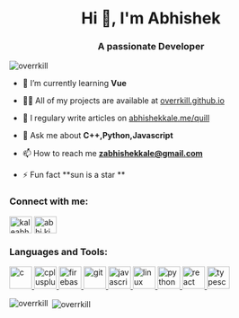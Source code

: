 <h1 align="center">Hi 👋, I'm Abhishek</h1>
<h3 align="center">A passionate Developer </h3>

<p align="left"> <img src="https://komarev.com/ghpvc/?username=overrkill" alt="overrkill" /> </p>

- 🌱 I’m currently learning **Vue**

- 👨‍💻 All of my projects are available at [overrkill.github.io](overrkill.github.io)

- 📝 I regulary write articles on [abhishekkale.me/quill](abhishekkale.me/quill)

- 💬 Ask me about **C++,Python,Javascript**

- 📫 How to reach me **zabhishekkale@gmail.com**

- ⚡ Fun fact **sun is a star **

<p align="left">
<h3 align="left">Connect with me:</h3>
<a href="https://linkedin.com/in/kaleabhishek" target="blank"><img align="center" src="https://cdn.jsdelivr.net/npm/simple-icons@3.0.1/icons/linkedin.svg" alt="kaleabhishek" height="30" width="40" /></a>
<a href="https://instagram.com/abhi.ki.baatein" target="blank"><img align="center" src="https://cdn.jsdelivr.net/npm/simple-icons@3.0.1/icons/instagram.svg" alt="abhi.ki.baatein" height="30" width="40" /></a>
</p>

<h3 align="left">Languages and Tools:</h3>
<p align="left"> <a href="https://www.cprogramming.com/" target="_blank"> <img src="https://devicons.github.io/devicon/devicon.git/icons/c/c-original.svg" alt="c" width="40" height="40"/> </a> <a href="https://www.w3schools.com/cpp/" target="_blank"> <img src="https://devicons.github.io/devicon/devicon.git/icons/cplusplus/cplusplus-original.svg" alt="cplusplus" width="40" height="40"/> </a>  <a href="https://firebase.google.com/" target="_blank"> <img src="https://www.vectorlogo.zone/logos/firebase/firebase-icon.svg" alt="firebase" width="40" height="40"/> </a> <a href="https://git-scm.com/" target="_blank"> <img src="https://www.vectorlogo.zone/logos/git-scm/git-scm-icon.svg" alt="git" width="40" height="40"/> </a> <a href="https://developer.mozilla.org/en-US/docs/Web/JavaScript" target="_blank"> <img src="https://devicons.github.io/devicon/devicon.git/icons/javascript/javascript-original.svg" alt="javascript" width="40" height="40"/> </a> <a href="https://www.linux.org/" target="_blank"> <img src="https://devicons.github.io/devicon/devicon.git/icons/linux/linux-original.svg" alt="linux" width="40" height="40"/> </a>  <a href="https://www.python.org" target="_blank"> <img src="https://devicons.github.io/devicon/devicon.git/icons/python/python-original.svg" alt="python" width="40" height="40"/> </a> <a href="https://reactjs.org/" target="_blank"> <img src="https://devicons.github.io/devicon/devicon.git/icons/react/react-original-wordmark.svg" alt="react" width="40" height="40"/> </a> <a href="https://www.typescriptlang.org/" target="_blank"> <img src="https://devicons.github.io/devicon/devicon.git/icons/typescript/typescript-original.svg" alt="typescript" width="40" height="40"/> </a> </p>

<p><img align="left" src="https://github-readme-stats.vercel.app/api/top-langs/?username=overrkill&layout=compact" alt="overrkill" /></p>

<p>&nbsp;<img align="center" src="https://github-readme-stats.vercel.app/api?username=overrkill&show_icons=true" alt="overrkill" /></p>
